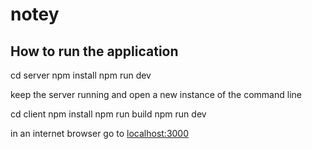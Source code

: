 # notey

## How to run the application

cd server
npm install
npm run dev

keep the server running and open a new instance of the command line

cd client
npm install
npm run build
npm run dev

in an internet browser go to [localhost:3000](http://localhost:3000)

